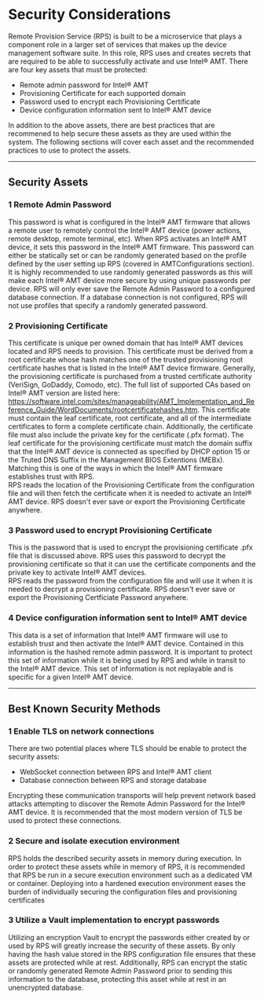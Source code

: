 # Security Considerations

Remote Provision Service (RPS) is built to be a microservice that plays a component role in a larger set of services that makes up the device management software suite.  In this role, RPS uses and creates secrets that are required to be able to successfully activate and use Intel&reg; AMT.  There are four key assets that must be protected:
* Remote admin password for Intel&reg; AMT
* Provisioning Certificate for each supported domain
* Password used to encrypt each Provisioning Certificate
* Device configuration information sent to Intel&reg; AMT device

In addition to the above assets, there are best practices that are recommened to help secure these assets as they are used within the system.  The following sections will cover each asset and the recommended practices to use to protect the assets.

---
## Security Assets

### 1 Remote Admin Password
This password is what is configured in the Intel&reg; AMT firmware that allows a remote user to remotely control the Intel&reg; AMT device (power actions, remote desktop, remote terminal, etc).  When RPS activates an Intel&reg; AMT device, it sets this password in the Intel&reg; AMT firmware.  This password can either be statically set or can be randomly generated based on the profile defined by the user setting up RPS (covered in AMTConfigurations section).  It is highly recommended to use randomly generated passwords as this will make each Intel&reg; AMT device more secure by using unique passwords per device.
RPS will only ever save the Remote Admin Password to a configured database connection.  If a database connection is not configured, RPS will not use profiles that specify a randomly generated password.

### 2 Provisioning Certificate
This certificate is unique per owned domain that has Intel&reg; AMT devices located and RPS needs to provision.  This certificate must be derived from a root certificate whose hash matches one of the trusted provisioning root certificate hashes that is listed in the Intel&reg; AMT device firmware.  Generally, the provisioning certificate is purchased from a trusted certificate authority (VeriSign, GoDaddy, Comodo, etc).  The full list of supported CAs based on Intel&reg; AMT version are listed here: https://software.intel.com/sites/manageability/AMT_Implementation_and_Reference_Guide/WordDocuments/rootcertificatehashes.htm.  This certificate must contain the leaf certificate, root certificate, and all of the intermediate certificates to form a complete certificate chain.  Additionally, the certificate file must also include the private key for the certificate (.pfx format).  The leaf certificate for the provisioning certificate must match the domain suffix that the Intel&reg; AMT device is connected as specified by DHCP option 15 or the Truted DNS Suffix in the Management BIOS Extentions (MEBx).  Matching this is one of the ways in which the Intel&reg; AMT firmware establishes trust with RPS.  
RPS reads the location of the Provisioning Certificate from the configuration file and will then fetch the certificate when it is needed to activate an Intel&reg; AMT device.  RPS doesn't ever save or export the Provisioning Certificate anywhere.

### 3 Password used to encrypt Provisioning Certificate
This is the password that is used to encrypt the provisioning certificate .pfx file that is discussed above.  RPS uses this password to decrypt the provisioning certificate so that it can use the certificate components and the private key to activate Intel&reg; AMT devices.  
RPS reads the password from the configuration file and will use it when it is needed to decrypt a provisioning certificate.  RPS doesn't ever save or export the Provisioning Certficiate Password anywhere.

### 4 Device configuration information sent to Intel&reg; AMT device
This data is a set of information that Intel&reg; AMT firmware will use to establish trust and then activate the Intel&reg; AMT device.  Contained in this information is the hashed remote admin password.  It is important to protect this set of information while it is being used by RPS and while in transit to the Intel&reg; AMT device.  This set of information is not replayable and is specific for a given Intel&reg; AMT device.

---
## Best Known Security Methods

### 1 Enable TLS on network connections
There are two potential places where TLS should be enable to protect the security assets:
* WebSocket connection between RPS and Intel&reg; AMT client
* Database connection between RPS and storage database

Encrypting these communication transports will help prevent network based attacks attempting to discover the Remote Admin Password for the Intel&reg; AMT device.  It is recommended that the most modern version of TLS be used to protect these connections.

### 2 Secure and isolate execution environment
RPS holds the described security assets in memory during execution.  In order to protect these assets while in memory of RPS, it is recommended that RPS be run in a secure execution environment such as a dedicated VM or container.  Deploying into a hardened execution environment eases the burden of individually securing the configuration files and provisioning certificates

### 3 Utilize a Vault implementation to encrypt passwords
Utilizing an encryption Vault to encrypt the passwords either created by or used by RPS will greatly increase the security of these assets.  By only having the hash value stored in the RPS configuration file ensures that these assets are protected while at rest.  Additionally, RPS can encrypt the static or randomly generated Remote Admin Password prior to sending this information to the database, protecting this asset while at rest in an unencrypted database.
